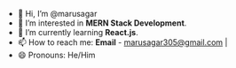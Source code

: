 - 👋 Hi, I’m @marusagar
- 👀 I’m interested in **MERN Stack Development**.
- 🌱 I’m currently learning **React.js**.
- 📫 How to reach me: **Email** - marusagar305@gmail.com |
- 😄 Pronouns: He/Him
